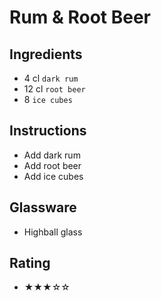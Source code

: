 # Rum & Root Beer

## Ingredients
- 4 cl `dark rum`
- 12 cl `root beer`
- 8 `ice cubes`

## Instructions
- Add dark rum
- Add root beer
- Add ice cubes

## Glassware
- Highball glass

## Rating
- ★★★☆☆
